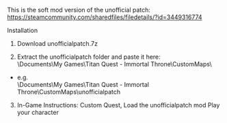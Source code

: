 This is the soft mod version of the unofficial patch: https://steamcommunity.com/sharedfiles/filedetails/?id=3449316774

Installation

1. Download unofficialpatch.7z

2. Extract the unofficialpatch folder and paste it here:  
  \Documents\My Games\Titan Quest - Immortal Throne\CustomMaps\
- e.g.  
  \Documents\My Games\Titan Quest - Immortal Throne\CustomMaps\unofficialpatch

3. In-Game Instructions:
Custom Quest, Load the unofficialpatch mod
Play your character
